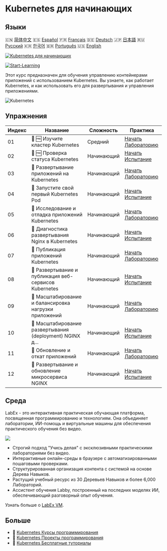 # Kubernetes для начинающих

## Языки

🇨🇳 [简体中文](README_zh.md) 🇪🇸 [Español](README_es.md) 🇫🇷 [Français](README_fr.md) 🇩🇪 [Deutsch](README_de.md) 🇯🇵 [日本語](README_ja.md) 🇷🇺 [Русский](README_ru.md) 🇰🇷 [한국어](README_ko.md) 🇧🇷 [Português](README_pt.md) 🇺🇸 [English](README.md) 

[![Kubernetes для начинающих](https://cover-creator.labex.io/kubernetes-for-beginners.png?lang=ru)](https://labex.io/ru/courses/kubernetes-for-beginners)

[![Start-Learning](https://img.shields.io/badge/Start-Learning-whitesmoke?style=for-the-badge)](https://labex.io/ru/courses/kubernetes-for-beginners)

Этот курс предназначен для обучения управлению контейнерами приложений с использованием Kubernetes. Вы узнаете, как работает Kubernetes, и как использовать его для развертывания и управления приложениями.

![Kubernetes](https://img.shields.io/badge/Kubernetes-whitesmoke?style=for-the-badge&logo=kubernetes)


## Упражнения

|   Индекс | Название                                                  | Сложность   | Практика                                                                                                                                   |
|----------|-----------------------------------------------------------|-------------|--------------------------------------------------------------------------------------------------------------------------------------------|
|       01 | 📖 🆓 Изучите кластер Kubernetes                          | Средний     | <a target='_blank' href='https://labex.io/ru/tutorials/kubernetes-explore-the-kubernetes-cluster-434519'>Начать Лабораторию</a>            |
|       02 | 🎯 🆓 Проверка статуса Kubernetes                         | Начинающий  | <a target='_blank' href='https://labex.io/ru/labs/kubernetes-check-kubernetes-status-434775'>Начать Испытание</a>                          |
|       03 | 📖  Развертывание приложений на Kubernetes                | Начинающий  | <a target='_blank' href='https://labex.io/ru/tutorials/kubernetes-deploy-applications-on-kubernetes-434644'>Начать Лабораторию</a>         |
|       04 | 🎯  Запустите свой первый Kubernetes Pod                  | Начинающий  | <a target='_blank' href='https://labex.io/ru/tutorials/kubernetes-launch-your-first-kubernetes-pod-434769'>Начать Испытание</a>            |
|       05 | 📖  Исследование и отладка приложений Kubernetes          | Начинающий  | <a target='_blank' href='https://labex.io/ru/tutorials/kubernetes-explore-and-debug-kubernetes-applications-434645'>Начать Лабораторию</a> |
|       06 | 🎯  Диагностика развертывания Nginx в Kubernetes          | Начинающий  | <a target='_blank' href='https://labex.io/ru/labs/kubernetes-troubleshoot-kubernetes-nginx-deployment-434782'>Начать Испытание</a>         |
|       07 | 📖  Публикация приложений Kubernetes                      | Начинающий  | <a target='_blank' href='https://labex.io/ru/tutorials/kubernetes-expose-kubernetes-applications-434647'>Начать Лабораторию</a>            |
|       08 | 🎯  Развертывание и публикация веб-сервисов Kubernetes    | Начинающий  | <a target='_blank' href='https://labex.io/ru/labs/kubernetes-deploy-and-expose-kubernetes-web-services-434804'>Начать Испытание</a>        |
|       09 | 📖  Масштабирование и балансировка нагрузки приложений    | Начинающий  | <a target='_blank' href='https://labex.io/ru/tutorials/kubernetes-scale-and-load-balance-applications-434648'>Начать Лабораторию</a>       |
|       10 | 🎯  Масштабирование развертывания (deployment) NGINX д... | Начинающий  | <a target='_blank' href='https://labex.io/ru/labs/kubernetes-scale-nginx-deployment-to-six-replicas-434818'>Начать Испытание</a>           |
|       11 | 📖  Обновление и откат приложений                         | Начинающий  | <a target='_blank' href='https://labex.io/ru/tutorials/kubernetes-update-and-rollback-applications-434649'>Начать Лабораторию</a>          |
|       12 | 🎯  Развертывание и обновление микросервиса NGINX         | Начинающий  | <a target='_blank' href='https://labex.io/ru/tutorials/kubernetes-deploy-and-update-nginx-microservice-434821'>Начать Испытание</a>        |

## Среда

LabEx - это интерактивная практическая обучающая платформа, посвященная программированию и технологиям. Она объединяет лаборатории, ИИ-помощь и виртуальные машины для обеспечения практического обучения без видео.

![](https://tutorial-screenshot.getvm.io/images/vm-1725247253.png)

- Строгий подход "Учись делая" с эксклюзивными практическими лабораториями без видео.
- Интерактивные онлайн-среды в браузере с автоматизированными пошаговыми проверками.
- Структурированная организация контента с системой на основе Дерева Навыков.
- Растущий учебный ресурс из 30 Деревьев Навыков и более 6,000 Лабораторий.
- Ассистент обучения Labby, построенный на последних моделях ИИ, обеспечивающий разговорный опыт обучения.

Узнать больше о [LabEx VM](https://support.labex.io/using-labex/virtual-machine).

## Больше

- 🔗 [Kubernetes Курсы программирования](https://github.com/labex-labs/awesome-programming-courses)
- 🔗 [Kubernetes Проекты программирования](https://github.com/labex-labs/awesome-programming-projects)
- 🔗 [Kubernetes Бесплатные туториалы](https://github.com/labex-labs/kubernetes-free-tutorials)

